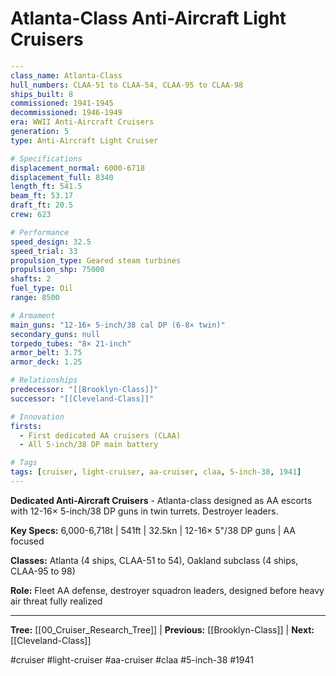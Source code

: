 # Atlanta-Class Anti-Aircraft Light Cruisers

```yaml
---
class_name: Atlanta-Class
hull_numbers: CLAA-51 to CLAA-54, CLAA-95 to CLAA-98
ships_built: 8
commissioned: 1941-1945
decommissioned: 1946-1949
era: WWII Anti-Aircraft Cruisers
generation: 5
type: Anti-Aircraft Light Cruiser

# Specifications
displacement_normal: 6000-6718
displacement_full: 8340
length_ft: 541.5
beam_ft: 53.17
draft_ft: 20.5
crew: 623

# Performance
speed_design: 32.5
speed_trial: 33
propulsion_type: Geared steam turbines
propulsion_shp: 75000
shafts: 2
fuel_type: Oil
range: 8500

# Armament
main_guns: "12-16× 5-inch/38 cal DP (6-8× twin)"
secondary_guns: null
torpedo_tubes: "8× 21-inch"
armor_belt: 3.75
armor_deck: 1.25

# Relationships
predecessor: "[[Brooklyn-Class]]"
successor: "[[Cleveland-Class]]"

# Innovation
firsts:
  - First dedicated AA cruisers (CLAA)
  - All 5-inch/38 DP main battery

# Tags
tags: [cruiser, light-cruiser, aa-cruiser, claa, 5-inch-38, 1941]
---
```

**Dedicated Anti-Aircraft Cruisers** - Atlanta-class designed as AA escorts with 12-16× 5-inch/38 DP guns in twin turrets. Destroyer leaders.

**Key Specs:** 6,000-6,718t | 541ft | 32.5kn | 12-16× 5"/38 DP guns | AA focused

**Classes:** Atlanta (4 ships, CLAA-51 to 54), Oakland subclass (4 ships, CLAA-95 to 98)

**Role:** Fleet AA defense, destroyer squadron leaders, designed before heavy air threat fully realized

---
**Tree:** [[00_Cruiser_Research_Tree]] | **Previous:** [[Brooklyn-Class]] | **Next:** [[Cleveland-Class]]

#cruiser #light-cruiser #aa-cruiser #claa #5-inch-38 #1941
